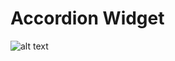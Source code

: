 # Accordion Widget

![alt text](https://raw.githubusercontent.com/debendu-das/code-snippets/service-portal-widget-accordion/Service%20Portal%20Widgets/Accordion%20Widget/Accordion%20Widget%20Image.png)
